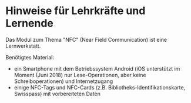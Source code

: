 # Hinweise für Lehrkräfte und Lernende

Das Modul zum Thema "NFC" (Near Field Communication) ist eine Lernwerkstatt.

Benötigtes Material:
- ein Smartphone mit dem Betriebssystem Android (iOS unterstützt im Moment (Juni 2018) nur Lese-Operationen, 
  aber keine Schreiboperationen) und Internetzugang
- einige NFC-Tags und NFC-Cards (z.B. Bibliotheks-Identifikationskarte, Swisspass) mit vorbereiteten Daten
